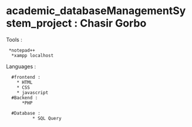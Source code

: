 
# academic_databaseManagementSystem_project : Chasir Gorbo
  Tools : 

     *notepad++ 
      *xampp localhost
   
Languages :

      #frontend :
		* HTML 
		* CSS
		* javascript
      #Backend :
	      *PHP
	
      #Database :
    	      * SQL Query
